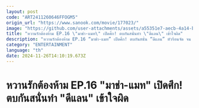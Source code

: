 ```yaml
---
layout: post
code: "ART2411260646FFOGM5"
origin_url: "https://www.sanook.com/movie/177023/"
image: "https://github.com/user-attachments/assets/a55351e7-aecb-4a14-b3e6-41cb511ed230"
title: "หวานรักต้องห้าม EP.16 \"มาช่า-แมท\" เปิดศึก! ตบกันสนั่นทำ \"ดีแลน\" เข้าใจผิด"
description: "หวานรักต้องห้าม EP.16 “มาช่า-แมท” เปิดศึก! ตบกันสนั่น “ดีแลน” หัวร้อนจัด จน “เจนนี่” พากลับบ้าน คืนนี้ ทีมเคท VS ทีมลิน มวยคู่เอกขึ้นสังเวียน!"
category: "ENTERTAINMENT"
language: "th"
date: 2024-11-26T14:10:19.673Z
---
```


# หวานรักต้องห้าม EP.16 "มาช่า-แมท" เปิดศึก! ตบกันสนั่นทำ "ดีแลน" เข้าใจผิด